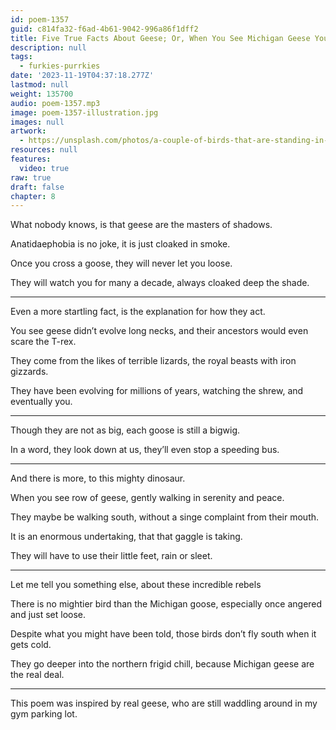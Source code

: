 ```yaml
---
id: poem-1357
guid: c814fa32-f6ad-4b61-9042-996a86f1dff2
title: Five True Facts About Geese; Or, When You See Michigan Geese You Might Want To Call The Police
description: null
tags:
  - furkies-purrkies
date: '2023-11-19T04:37:18.277Z'
lastmod: null
weight: 135700
audio: poem-1357.mp3
image: poem-1357-illustration.jpg
images: null
artwork:
  - https://unsplash.com/photos/a-couple-of-birds-that-are-standing-in-the-grass-1sB6tTTdhCc
resources: null
features:
  video: true
raw: true
draft: false
chapter: 8
---
```


What nobody knows,
is that geese are the masters of shadows.

Anatidaephobia is no joke,
it is just cloaked in smoke.

Once you cross a goose,
they will never let you loose.

They will watch you for many a decade,
always cloaked deep the shade.

---

Even a more startling fact,
is the explanation for how they act.

You see geese didn’t evolve long necks,
and their ancestors would even scare the T-rex.

They come from the likes of terrible lizards,
the royal beasts with iron gizzards.

They have been evolving for millions of years,
watching the shrew, and eventually you.

---

Though they are not as big,
each goose is still a bigwig.

In a word, they look down at us,
they’ll even stop a speeding bus.

---

And there is more,
to this mighty dinosaur.

When you see row of geese,
gently walking in serenity and peace.

They maybe be walking south,
without a singe complaint from their mouth.

It is an enormous undertaking,
that that gaggle is taking.

They will have to use their little feet,
rain or sleet.

---

Let me tell you something else,
about these incredible rebels

There is no mightier bird than the Michigan goose,
especially once angered and just set loose.

Despite what you might have been told,
those birds don’t fly south when it gets cold.

They go deeper into the northern frigid chill,
because Michigan geese are the real deal.

---

This poem was inspired by real geese,
who are still waddling around in my gym parking lot.
